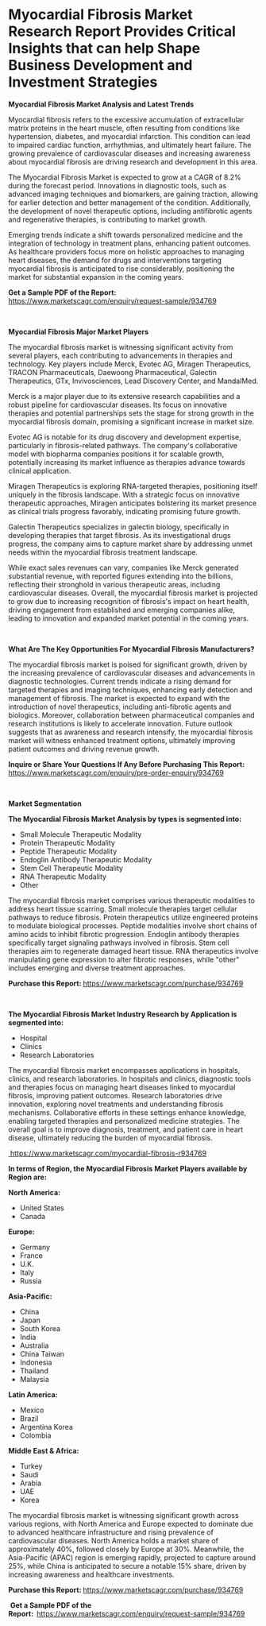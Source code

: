 <p><h1>Myocardial Fibrosis Market Research Report Provides Critical Insights that can help Shape Business Development and Investment Strategies</h1></p><p><strong>Myocardial Fibrosis Market Analysis and Latest Trends</strong></p>
<p><p>Myocardial fibrosis refers to the excessive accumulation of extracellular matrix proteins in the heart muscle, often resulting from conditions like hypertension, diabetes, and myocardial infarction. This condition can lead to impaired cardiac function, arrhythmias, and ultimately heart failure. The growing prevalence of cardiovascular diseases and increasing awareness about myocardial fibrosis are driving research and development in this area. </p><p>The Myocardial Fibrosis Market is expected to grow at a CAGR of 8.2% during the forecast period. Innovations in diagnostic tools, such as advanced imaging techniques and biomarkers, are gaining traction, allowing for earlier detection and better management of the condition. Additionally, the development of novel therapeutic options, including antifibrotic agents and regenerative therapies, is contributing to market growth. </p><p>Emerging trends indicate a shift towards personalized medicine and the integration of technology in treatment plans, enhancing patient outcomes. As healthcare providers focus more on holistic approaches to managing heart diseases, the demand for drugs and interventions targeting myocardial fibrosis is anticipated to rise considerably, positioning the market for substantial expansion in the coming years.</p></p>
<p><strong>Get a Sample PDF of the Report:&nbsp;</strong> <a href="https://www.marketscagr.com/enquiry/request-sample/934769?utm_campaign=3087&utm_medium=2&utm_source=Github&utm_content=ia&utm_term=18042025&utm_id=myocardial-fibrosis">https://www.marketscagr.com/enquiry/request-sample/934769</a></p>
<p>&nbsp;</p>
<p><strong>Myocardial Fibrosis Major Market Players</strong></p>
<p><p>The myocardial fibrosis market is witnessing significant activity from several players, each contributing to advancements in therapies and technology. Key players include Merck, Evotec AG, Miragen Therapeutics, TRACON Pharmaceuticals, Daewoong Pharmaceutical, Galectin Therapeutics, GTx, Invivosciences, Lead Discovery Center, and MandalMed.</p><p>Merck is a major player due to its extensive research capabilities and a robust pipeline for cardiovascular diseases. Its focus on innovative therapies and potential partnerships sets the stage for strong growth in the myocardial fibrosis domain, promising a significant increase in market size.</p><p>Evotec AG is notable for its drug discovery and development expertise, particularly in fibrosis-related pathways. The company's collaborative model with biopharma companies positions it for scalable growth, potentially increasing its market influence as therapies advance towards clinical application.</p><p>Miragen Therapeutics is exploring RNA-targeted therapies, positioning itself uniquely in the fibrosis landscape. With a strategic focus on innovative therapeutic approaches, Miragen anticipates bolstering its market presence as clinical trials progress favorably, indicating promising future growth.</p><p>Galectin Therapeutics specializes in galectin biology, specifically in developing therapies that target fibrosis. As its investigational drugs progress, the company aims to capture market share by addressing unmet needs within the myocardial fibrosis treatment landscape.</p><p>While exact sales revenues can vary, companies like Merck generated substantial revenue, with reported figures extending into the billions, reflecting their stronghold in various therapeutic areas, including cardiovascular diseases. Overall, the myocardial fibrosis market is projected to grow due to increasing recognition of fibrosis's impact on heart health, driving engagement from established and emerging companies alike, leading to innovation and expanded market potential in the coming years.</p></p>
<p>&nbsp;</p>
<p><strong>What Are The Key Opportunities For Myocardial Fibrosis Manufacturers?</strong></p>
<p><p>The myocardial fibrosis market is poised for significant growth, driven by the increasing prevalence of cardiovascular diseases and advancements in diagnostic technologies. Current trends indicate a rising demand for targeted therapies and imaging techniques, enhancing early detection and management of fibrosis. The market is expected to expand with the introduction of novel therapeutics, including anti-fibrotic agents and biologics. Moreover, collaboration between pharmaceutical companies and research institutions is likely to accelerate innovation. Future outlook suggests that as awareness and research intensify, the myocardial fibrosis market will witness enhanced treatment options, ultimately improving patient outcomes and driving revenue growth.</p></p>
<p><strong>Inquire or Share Your Questions If Any Before Purchasing This Report:</strong> <a href="https://www.marketscagr.com/enquiry/pre-order-enquiry/934769?utm_campaign=3087&utm_medium=2&utm_source=Github&utm_content=ia&utm_term=18042025&utm_id=myocardial-fibrosis">https://www.marketscagr.com/enquiry/pre-order-enquiry/934769</a></p>
<p>&nbsp;</p>
<p><strong>Market Segmentation</strong></p>
<p><strong>The Myocardial Fibrosis Market Analysis by types is segmented into:</strong></p>
<p><ul><li>Small Molecule Therapeutic Modality</li><li>Protein Therapeutic Modality</li><li>Peptide Therapeutic Modality</li><li>Endoglin Antibody Therapeutic Modality</li><li>Stem Cell Therapeutic Modality</li><li>RNA Therapeutic Modality</li><li>Other</li></ul></p>
<p><p>The myocardial fibrosis market comprises various therapeutic modalities to address heart tissue scarring. Small molecule therapies target cellular pathways to reduce fibrosis. Protein therapeutics utilize engineered proteins to modulate biological processes. Peptide modalities involve short chains of amino acids to inhibit fibrotic progression. Endoglin antibody therapies specifically target signaling pathways involved in fibrosis. Stem cell therapies aim to regenerate damaged heart tissue. RNA therapeutics involve manipulating gene expression to alter fibrotic responses, while "other" includes emerging and diverse treatment approaches.</p></p>
<p><strong>Purchase this Report:&nbsp;</strong><a href="https://www.marketscagr.com/purchase/934769?utm_campaign=3087&utm_medium=2&utm_source=Github&utm_content=ia&utm_term=18042025&utm_id=myocardial-fibrosis">https://www.marketscagr.com/purchase/934769</a></p>
<p>&nbsp;</p>
<p><strong>The Myocardial Fibrosis Market Industry Research by Application is segmented into:</strong></p>
<p><ul><li>Hospital</li><li>Clinics</li><li>Research Laboratories</li></ul></p>
<p><p>The myocardial fibrosis market encompasses applications in hospitals, clinics, and research laboratories. In hospitals and clinics, diagnostic tools and therapies focus on managing heart diseases linked to myocardial fibrosis, improving patient outcomes. Research laboratories drive innovation, exploring novel treatments and understanding fibrosis mechanisms. Collaborative efforts in these settings enhance knowledge, enabling targeted therapies and personalized medicine strategies. The overall goal is to improve diagnosis, treatment, and patient care in heart disease, ultimately reducing the burden of myocardial fibrosis.</p></p>
<p><a href="https://www.marketscagr.com/myocardial-fibrosis-r934769?utm_campaign=3087&utm_medium=2&utm_source=Github&utm_content=ia&utm_term=18042025&utm_id=myocardial-fibrosis">&nbsp;https://www.marketscagr.com/myocardial-fibrosis-r934769</a></p>
<p><strong>In terms of Region, the Myocardial Fibrosis Market Players available by Region are:</strong></p>
<p>
    <p> <strong> North America: </strong>
        <ul>
            <li>United States</li>
            <li>Canada</li>
        </ul>
        </p> 
    <p> <strong> Europe: </strong>
        <ul>
            <li>Germany</li>
            <li>France</li>
            <li>U.K.</li>
            <li>Italy</li>
            <li>Russia</li>
        </ul>
        </p> 
    <p> <strong> Asia-Pacific: </strong>
        <ul>
            <li>China</li>
            <li>Japan</li>
            <li>South Korea</li>
            <li>India</li>
            <li>Australia</li>
            <li>China Taiwan</li>
            <li>Indonesia</li>
            <li>Thailand</li>
            <li>Malaysia</li>
        </ul>
        </p> 
    <p> <strong> Latin America: </strong>
        <ul>
            <li>Mexico</li>
            <li>Brazil</li>
            <li>Argentina Korea</li>
            <li>Colombia</li>
        </ul>
        </p> 
    <p> <strong> Middle East & Africa: </strong>
        <ul>
            <li>Turkey</li>
            <li>Saudi</li>
            <li>Arabia</li>
            <li>UAE</li>
            <li>Korea</li>
        </ul>
    </p>
    </p>
<p><p>The myocardial fibrosis market is witnessing significant growth across various regions, with North America and Europe expected to dominate due to advanced healthcare infrastructure and rising prevalence of cardiovascular diseases. North America holds a market share of approximately 40%, followed closely by Europe at 30%. Meanwhile, the Asia-Pacific (APAC) region is emerging rapidly, projected to capture around 25%, while China is anticipated to secure a notable 15% share, driven by increasing awareness and healthcare investments.</p></p>
<p><strong>Purchase this Report: </strong><a href="https://www.marketscagr.com/purchase/934769?utm_campaign=3087&utm_medium=2&utm_source=Github&utm_content=ia&utm_term=18042025&utm_id=myocardial-fibrosis">https://www.marketscagr.com/purchase/934769</a></p>
<p>&nbsp;<strong>Get a Sample PDF of the Report:&nbsp;&nbsp;</strong><a href="https://www.marketscagr.com/enquiry/request-sample/934769?utm_campaign=3087&utm_medium=2&utm_source=Github&utm_content=ia&utm_term=18042025&utm_id=myocardial-fibrosis">https://www.marketscagr.com/enquiry/request-sample/934769</a></p>
<p><strong></strong></p>
<p><p></p><p></p><p></p></p>